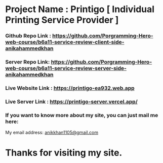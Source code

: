 # Project Name : Printigo [ Individual Printing Service Provider ]

### Github Repo Link : https://github.com/Porgramming-Hero-web-course/b6a11-service-review-client-side-anikahammedkhan

### Server Repo Link: https://github.com/Porgramming-Hero-web-course/b6a11-service-review-server-side-anikahammedkhan

### Live Website Link : https://printigo-ea932.web.app

### Live Server Link : https://printigo-server.vercel.app/



### If you want to know more about my site, you can just mail me here:

My email address: anikkhan1105@gmail.com

# Thanks for visiting my site. 